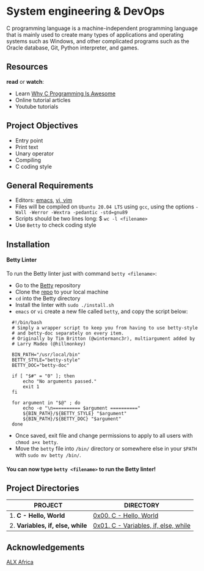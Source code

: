 # System engineering & DevOps 

C programming language is a machine-independent programming language that is mainly used to create many types of applications and operating systems such as Windows, and other complicated programs such as the Oracle database, Git, Python interpreter, and games.

## Resources

__read__ or __watch__:

- Learn [Why C Programming Is Awesome](https://intranet.alxswe.com/rltoken/WYdE1novaWa0yt5fzGvLBw)
- Online tutorial articles
- Youtube tutorials

## Project Objectives

- Entry point
- Print text
- Unary operator
- Compiling
- C coding style

## General Requirements

- Editors: [emacs](https://www.gnu.org/software/emacs/), [vi, vim](https://www.vim.org/)
- Files will be compiled on `Ubuntu 20.04 LTS` using `gcc`, using the options `-Wall -Werror -Wextra -pedantic -std=gnu89`
- Scripts should be two lines long: $ `wc -l <filename>`
- Use `Betty` to check coding style

## Installation
#### Betty Linter

To run the Betty linter just with command `betty <filename>`:

- Go to the [Betty](https://intranet.alxswe.com/rltoken/wQ4sMfsWfxvyfN67Sc11zA) repository
- Clone the [repo](https://intranet.alxswe.com/rltoken/wQ4sMfsWfxvyfN67Sc11zA) to your local machine
- `cd` into the Betty directory
- Install the linter with `sudo ./install.sh`
- `emacs` or `vi` create a new file called `betty`, and copy the script below:

```
  #!/bin/bash
  # Simply a wrapper script to keep you from having to use betty-style
  # and betty-doc separately on every item.
  # Originally by Tim Britton (@wintermanc3r), multiargument added by
  # Larry Madeo (@hillmonkey)

  BIN_PATH="/usr/local/bin"
  BETTY_STYLE="betty-style"
  BETTY_DOC="betty-doc"

  if [ "$#" = "0" ]; then
      echo "No arguments passed."
      exit 1
  fi

  for argument in "$@" ; do
      echo -e "\n========== $argument =========="
      ${BIN_PATH}/${BETTY_STYLE} "$argument"
      ${BIN_PATH}/${BETTY_DOC} "$argument"
  done
```
- Once saved, exit file and change permissions to apply to all users with `chmod a+x betty`.
- Move the `betty` file into `/bin/` directory or somewhere else in your `$PATH` with `sudo mv betty /bin/`.

#### You can now type `betty <filename>` to run the Betty linter!

## Project Directories

| PROJECT                        | DIRECTORY | 
|  -----------                   |     -----------  |
| 1. __C - Hello, World__        | [0x00. C - Hello, World](https://github.com/lebogangolifant/alx-low_level_programming/tree/master/0x00-hello_world)|
|2. __Variables, if, else, while__ | [0x01. C - Variables, if, else, while](https://github.com/lebogangolifant/alx-low_level_programming/tree/master/0x01-variables_if_else_while)|











## Acknowledgements

[ALX Africa](https://www.alxafrica.com/)
